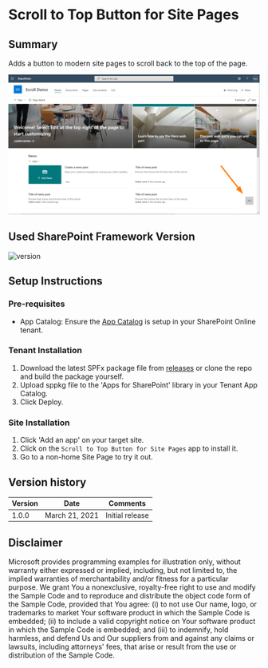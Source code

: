 # Scroll to Top Button for Site Pages

## Summary

Adds a button to modern site pages to scroll back to the top of the page.

![Scroll to top button screenshot](./images/screenshot.png)

## Used SharePoint Framework Version

![version](https://img.shields.io/badge/version-1.11-green.svg)

## Setup Instructions
### Pre-requisites
- App Catalog: Ensure the [App Catalog](https://docs.microsoft.com/en-us/sharepoint/use-app-catalog) is setup in your SharePoint Online tenant.

### Tenant Installation
1. Download the latest SPFx package file from [releases](https://github.com/bschlintz/spfx-scrolltotop/releases/latest) or clone the repo and build the package yourself.
1. Upload sppkg file to the 'Apps for SharePoint' library in your Tenant App Catalog.
1. Click Deploy.

### Site Installation
1. Click 'Add an app' on your target site.
1. Click on the `Scroll to Top Button for Site Pages` app to install it.
1. Go to a non-home Site Page to try it out.

## Version history

Version|Date|Comments
-------|----|--------
1.0.0|March 21, 2021|Initial release

## Disclaimer
Microsoft provides programming examples for illustration only, without warranty either expressed or implied, including, but not limited to, the implied warranties of merchantability and/or fitness for a particular purpose. We grant You a nonexclusive, royalty-free right to use and modify the Sample Code and to reproduce and distribute the object code form of the Sample Code, provided that You agree: (i) to not use Our name, logo, or trademarks to market Your software product in which the Sample Code is embedded; (ii) to include a valid copyright notice on Your software product in which the Sample Code is embedded; and (iii) to indemnify, hold harmless, and defend Us and Our suppliers from and against any claims or lawsuits, including attorneys' fees, that arise or result from the use or distribution of the Sample Code.